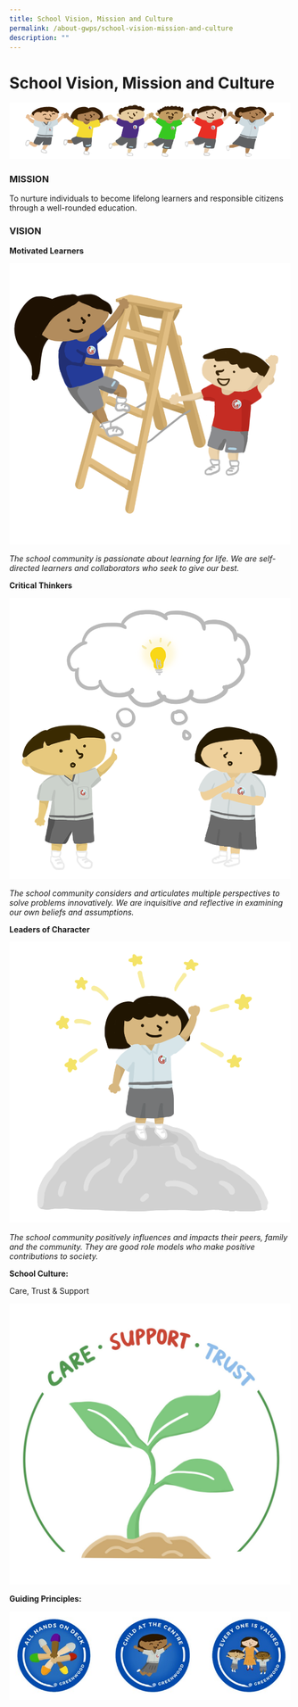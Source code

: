 ```yaml
---
title: School Vision, Mission and Culture
permalink: /about-gwps/school-vision-mission-and-culture
description: ""
---
```

# School Vision, Mission and Culture

![Mission Banner](/images/Mission%20banner.png)

### MISSION

To nurture individuals to become lifelong learners and responsible citizens through a well-rounded education.

### VISION

**Motivated Learners**

![Motivated Learners](/images/motivated%20learners%20v2.png)

*The school community is passionate about learning for life.  We are self-directed learners and collaborators who seek to give our best.*

**Critical Thinkers**

![Critical Thinkers](/images/critical%20thinkers%20v2.png)

*The school community considers and articulates multiple perspectives to solve problems innovatively. We are inquisitive and reflective in examining our own beliefs and assumptions.*

**Leaders of Character**

![Leaders of Character](/images/leaders%20of%20character%20v2.png)

*The school community positively influences and impacts their peers, family and the community. They are good role models who make positive contributions to society.*

**School Culture:**

Care, Trust & Support

![Care, Trust and Support](/images/care%20trust%20and%20support.jpg)

**Guiding Principles:**

![Guiding Principles: All hands on deck, Child at the centre and every one is valued](/images/guiding%20principles.jpg)